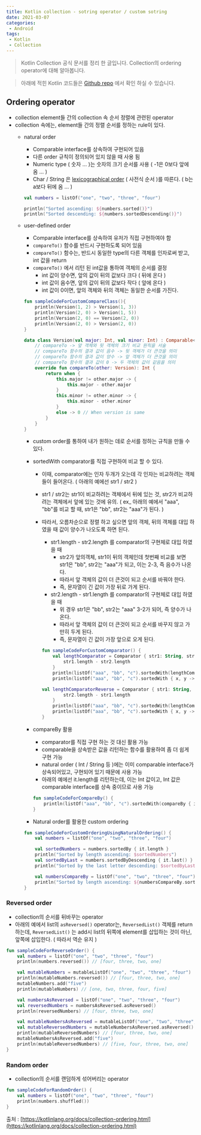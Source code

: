 ```yaml
---
title: Kotlin collection - sotring operator / custom sotring
date: 2021-03-07
categories:
 - Android
tags:
 - Kotlin
 - Collection
---
```


> Kotlin Collection 공식 문서를 정리 한 글입니다. Collection의 ordering operator에 대해 알아봅니다. 

<!-- more -->

> 아래에 적힌 Kotlin 코드들은 [Github repo](https://github.com/kangraemin/kotlin_study/blob/master/kangraemin/collection/src/Ordering.kt) 에서 확인 하실 수 있습니다. 

## Ordering operator

- collection element들 간의 collection 속 순서 정렬에 관련된 operator
- collection 속에는, element들 간의 정렬 순서를 정하는 rule이 있다.
    - natural order
        - Comparable interface를 상속하여 구현되어 있음
        - 다른 order 규칙이 정의되어 있지 않을 때 사용 됨
        - Numeric type ( 숫자 ... )는 숫자의 크기 순서를 사용 ( -1은 0보다 앞에 옴 ... )
        - Char / String 은 [lexicographical order](https://ko.wikipedia.org/wiki/%EC%82%AC%EC%A0%84%EC%8B%9D_%EC%88%9C%EC%84%9C) ( 사전식 순서 )를 따른다. ( b는 a보다 뒤에 옴 ... )

        ```kotlin
        val numbers = listOf("one", "two", "three", "four")

        println("Sorted ascending: ${numbers.sorted()}")
        println("Sorted descending: ${numbers.sortedDescending()}")
        ```

    - user-defined order
        - Comparable interface를 상속하여 유저가 직접 구현하여야 함
        - `compareTo()` 함수를 반드시 구현하도록 되어 있음
        - `compareTo()` 함수는, 반드시 동일한 type의 다른 객체를 인자로써 받고, int 값을 return
        - `compareTo()` 에서 리턴 된 int값을 통하여 객체의 순서를 결정
            - int 값이 양수면, 앞의 값이 뒤의 값보다 크다 ( 뒤에 온다 )
            - int 값이 음수면, 앞의 값이 뒤의 값보다 작다 ( 앞에 온다 )
            - int 값이 0이면, 앞의 객체와 뒤의 객체는 동일한 순서를 가진다.

        ```kotlin
        fun sampleCodeForCustomCompareClass(){    
            println(Version(1, 2) > Version(1, 3))
            println(Version(2, 0) > Version(1, 5))
            println(Version(2, 0) == Version(2, 0))
            println(Version(2, 0) > Version(2, 0))
        }

        data class Version(val major: Int, val minor: Int) : Comparable<Version> {
            // compareTo -> 앞 객체와 뒷 객체의 크기 비교 원칙을 서술
            // compareTo 함수의 결과 값이 음수 -> 뒷 객체가 더 큰것을 의미
            // compareTo 함수의 결과 값이 양수 -> 앞 객체가 더 큰것을 의미
            // compareTo 함수의 결과 값이 0 -> 두 객체의 값이 같음을 의미
            override fun compareTo(other: Version): Int {
                return when {
                    this.major != other.major -> {
                        this.major - other.major
                    }
                    this.minor != other.minor -> {
                        this.minor - other.minor
                    }
                    else -> 0 // When version is same
                }
            }
        }
        ```

        - custom order를 통하여 내가 원하는 데로 순서를 정하는 규칙을 만들 수 있다.
        - sortedWith comparator를 직접 구현하여 비교 할 수 있다.
            - 이때, comparator에는 인자 두개가 오는데 각 인자는 비교하려는 객체들이 들어온다. ( 아래의 예에선 str1 / str2 )
            - str1 / str2는 str1이 비교하려는 객체에서 뒤에 있는 것, str2가 비교하려는 객체에서 앞에 있는 것에 유의. ( ex_ 아래의 예에서 "aaa", "bb"를 비교 할 때, str1은 "bb", str2는 "aaa"가 된다. )
            - 따라서, 오름차순으로 정렬 하고 싶으면 앞의 객체, 뒤의 객체를 대입 하였을 때 값이 양수가 나오도록 하면 된다.
                - str1.length - str2.length 를 comparator의 구현체로 대입 하였을 때
                    - str2가 앞의객체, str1이 뒤의 객체인데 첫번째 비교를 보면 str1은 "bb", str2는 "aaa"가 되고, 이는 2-3, 즉 음수가 나온다.
                    - 따라서 앞 객체의 값이 더 큰것이 되고 순서를 바꿔야 한다.
                    - 즉, 문자열이 긴 값이 가장 뒤로 가게 된다.
                - str2.length - str1.length 를 comparator의 구현체로 대입 하였을 때
                    - 위 경우 str1은 "bb", str2는 "aaa"  3-2가 되어, 즉 양수가 나온다.
                    - 따라서 앞 객체의 값이 더 큰것이 되고 순서를 바꾸지 않고 가만히 두게 된다.
                    - 즉, 문자열이 긴 값이 가장 앞으로 오게 된다.

                ```kotlin
                fun sampleCodeForCustomComparator() {
                    val lengthComparator = Comparator { str1: String, str2: String ->
                        str1.length - str2.length
                    }
                    println(listOf("aaa", "bb", "c").sortedWith(lengthComparator))
                    println(listOf("aaa", "bb", "c").sortedWith { x, y -> x.length - y.length })

                val lengthComparatorReverse = Comparator { str1: String, str2: String ->
                        str2.length - str1.length
                    }
                    println(listOf("aaa", "bb", "c").sortedWith(lengthComparatorReverse))
                    println(listOf("aaa", "bb", "c").sortedWith { x, y -> y.length - x.length })
                }
                ```

        - compareBy 활용
            - comparator를 직접 구현 하는 것 대신 활용 가능
            - comparable을 상속받은 값을 리턴하는 함수를 활용하여 좀 더 쉽게 구현 가능
            - natural order ( Int / String 등 )에는 이미 comparable interface가 상속되어있고, 구현되어 있기 때문에 사용 가능
            - 아래의 예에선 it.length를 리턴하는데, 이는 Int 값이고, Int 값은 comparable interface를 상속 중이므로 사용 가능

            ```kotlin
            fun sampleCodeForCompareBy() {
                println(listOf("aaa", "bb", "c").sortedWith(compareBy { it.length }))
            }
            ```

        - Natural order를 활용한 custom ordering

        ```kotlin
        fun sampleCodeForCustomOrderingUsingNaturalOrdering() {
            val numbers = listOf("one", "two", "three", "four")

            val sortedNumbers = numbers.sortedBy { it.length }
            println("Sorted by length ascending: $sortedNumbers")
            val sortedByLast = numbers.sortedByDescending { it.last() }
            println("Sorted by the last letter descending: $sortedByLast")

            val numbersCompareBy = listOf("one", "two", "three", "four")
            println("Sorted by length ascending: ${numbersCompareBy.sortedWith(compareBy { it.length })}")
        }
        ```

### Reversed order

- collection의 순서를 뒤바꾸는 operator
- 아래의 예에서 list의 `asReversed()` operator는, `ReversedList()` 객체를 return 하는데, `ReversedList()` 는 add시 list의 뒤쪽에 element를 삽입하는 것이 아닌, 앞쪽에 삽입한다. ( 따라서 역순 유지 )

```kotlin
fun sampleCodeForReverseOrder() {
    val numbers = listOf("one", "two", "three", "four")
    println(numbers.reversed()) // [four, three, two, one]

    val mutableNumbers = mutableListOf("one", "two", "three", "four")
    println(mutableNumbers.reversed()) // [four, three, two, one]
    mutableNumbers.add("five")
    println(mutableNumbers) // [one, two, three, four, five]

    val numbersAsReversed = listOf("one", "two", "three", "four")
    val reversedNumbers = numbersAsReversed.asReversed()
    println(reversedNumbers) // [four, three, two, one]

    val mutableNumbersAsReversed = mutableListOf("one", "two", "three", "four")
    val mutableReversedNumbers = mutableNumbersAsReversed.asReversed()
    println(mutableReversedNumbers) // [four, three, two, one]
    mutableNumbersAsReversed.add("five")
    println(mutableReversedNumbers) // [five, four, three, two, one]
}
```

### Random order

- collection의 순서를 랜덤하게 섞어버리는 operator

```kotlin
fun sampleCodeForRandomOrder() {
    val numbers = listOf("one", "two", "three", "four")
    println(numbers.shuffled())
}
```

출처 : [https://kotlinlang.org/docs/collection-ordering.html](https://kotlinlang.org/docs/collection-ordering.html)
